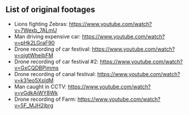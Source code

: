 ## List of original footages
* Lions fighting Zebras: https://www.youtube.com/watch?v=7Wexb_7ALmU
* Man driving expensive car: https://www.youtube.com/watch?v=pHk2LGraF90
* Drone recording of car festival: https://www.youtube.com/watch?v=ojgtWheibFM
* Drone recording of car festival #2: https://www.youtube.com/watch?v=GxCQDBPimms
* Drone recording of canal festival: https://www.youtube.com/watch?v=k31eo5XsIdM
* Man caught in CCTV: https://www.youtube.com/watch?v=yGdkAiWY8Wk
* Drone recording of Farm: https://www.youtube.com/watch?v=5F_MJH2jbrg
